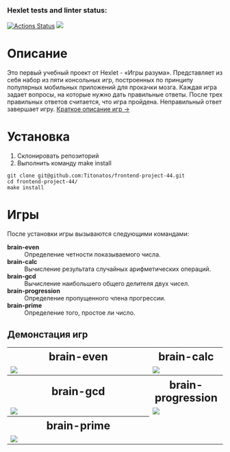### Hexlet tests and linter status:
[![Actions Status](https://github.com/Titonatos/frontend-project-44/actions/workflows/hexlet-check.yml/badge.svg)](https://github.com/Titonatos/frontend-project-44/actions)
<a href="https://codeclimate.com/github/Titonatos/frontend-project-44/maintainability"><img src="https://api.codeclimate.com/v1/badges/ddf5e017a77a5efb6a1e/maintainability" /></a>
# Описание
Это первый учебный проект от Hexlet - «Игры разума».
Представляет из себя набор из пяти консольных игр, построенных по принципу популярных мобильных приложений для прокачки мозга. Каждая игра задает вопросы, на которые нужно дать правильные ответы. После трех правильных ответов считается, что игра пройдена. Неправильный ответ завершает игру.
<a href="#game-description" >Краткое описание игр -></a>

# Установка
<ol>
    <li>Склонировать репозиторий</li>
    <li>Выполнить команду make install</li>
</ol>

```
git clone git@github.com:Titonatos/frontend-project-44.git
cd frontend-project-44/
make install
```
# Игры
После установки игры вызываются следующими командами:
<dl>
    <dt style="font-weight: bold;">brain-even</dt><dd>Определение четности показываемого числа.</dd>
    <dt style="font-weight: bold;">brain-calc</dt><dd>Вычисление результата случайных арифметических операций.</dd>
    <dt style="font-weight: bold;">brain-gcd</dt><dd>Вычисление наибольшего общего делителя двух чисел.</dd>
    <dt style="font-weight: bold;">brain-progression</dt><dd>Определение пропущенного члена прогрессии.</dd>
    <dt style="font-weight: bold;">brain-prime</dt><dd>Определение того, простое ли число.</dd>
</dl>

## Демонстация игр
<table style="width: 100%;">
    <tr>
        <th style="width: 100%;font-size: 25px;font-weight: bold;text-align: center;">brain-even</th>
        <th style="width: 100%;font-size: 25px;font-weight: bold;text-align: center;">brain-calc</th>
    </tr>
    <tr>
        <td style="width: 50%;">
            <a href="https://asciinema.org/a/IKHenf7oZAz2na6B4gvsnSO5H" target="_blank"><img src="https://asciinema.org/a/IKHenf7oZAz2na6B4gvsnSO5H.svg" /></a>
        </td>
        <td style="width: 50%;">
            <a href="https://asciinema.org/a/sEVx60TP1dNH4edzWoh6VNL7q" target="_blank"><img src="https://asciinema.org/a/sEVx60TP1dNH4edzWoh6VNL7q.svg" /></a>
        </td>
    </tr>
    <tr>
        <th style="width: 100%;font-size: 25px;font-weight: bold;text-align: center;">brain-gcd</th>
        <th style="width: 100%;font-size: 25px;font-weight: bold;text-align: center;">brain-progression</th>
    </tr>
    <tr>
        <td>
            <a href="https://asciinema.org/a/iUVShfZtYAbkEZd8xUuSmk8Lb" target="_blank"><img src="https://asciinema.org/a/iUVShfZtYAbkEZd8xUuSmk8Lb.svg" /></a>
        </td>
        <td>
            <a href="https://asciinema.org/a/RuXtxRyGCOrtAQQcDkRSBITY3" target="_blank"><img src="https://asciinema.org/a/RuXtxRyGCOrtAQQcDkRSBITY3.svg" /></a>
        </td>
    </tr>
    <tr>
        <th style="width: 100%;font-size: 25px;font-weight: bold;text-align: center;">brain-prime</th>
    </tr>
    <tr>
        <td>
            <a href="https://asciinema.org/a/d0SvvTSurhoXzq2nHOSARFkn5" target="_blank"><img src="https://asciinema.org/a/d0SvvTSurhoXzq2nHOSARFkn5.svg" /></a>
        </td>
    </tr>
</table>
